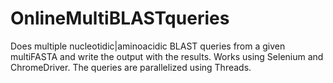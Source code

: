 # OnlineMultiBLASTqueries
Does multiple nucleotidic|aminoacidic BLAST queries from a given multiFASTA and write the output with the results. Works using Selenium and ChromeDriver. The queries are parallelized using Threads. 
